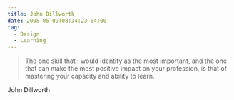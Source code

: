 ```yaml
---
title: John Dillworth
date: 2008-05-09T08:34:23-04:00
tag:
  - Design
  - Learning
---
```

> The one skill that I would identify as the most important, and the one that can make the most positive impact on your profession, is that of mastering your capacity and ability to learn.

John Dillworth
